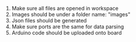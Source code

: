 1. Make sure all files are opened in workspace
2. Images should be under a folder name: "images"
3. Json files should be generated
4. Make sure ports are the same for data parsing
5. Arduino code should be uploaded onto board
